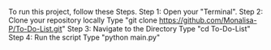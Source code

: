 To run this project, follow these Steps.
Step 1: 
  Open your "Terminal".
Step 2: Clone your repository locally
  Type "git clone https://github.com/Monalisa-P/To-Do-List.git"
Step 3: Navigate to the Directory
  Type "cd To-Do-List"
Step 4: Run the script
  Type "python main.py"
